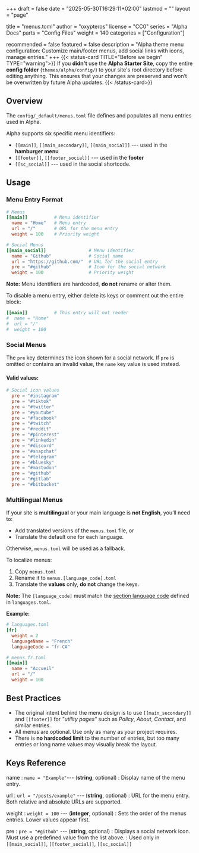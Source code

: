 +++
draft = false
date = "2025-05-30T16:29:11+02:00"
lastmod = ""
layout = "page"

title = "menus.toml"
author = "oxypteros"
license = "CC0"
series = "Alpha Docs"
  parts = "Config Files"
  weight = 140
categories = ["Configuration"]

recommended = false
featured = false
description = "Alpha theme menu configuration: Customize main/footer menus, add social links with icons, manage entries."
+++
{{< status-card TITLE="Before we begin" TYPE="warning">}}
If you **didn't** use the **Alpha Starter Site**, copy the entire **config folder** (`themes/alpha/config/`) to your site's root directory before editing anything. 
This ensures that your changes are preserved and won’t be overwritten by future Alpha updates.
{{< /status-card>}}

## Overview
The `config/_default/menus.toml` file defines and populates all menu entries used in Alpha.

Alpha supports six specific menu identifiers: 
- `[[main]]`, `[[main_secondary]]`, `[[main_social]]` --- used in the **hamburger menu** 
- `[[footer]]`, `[[footer_social]]` --- used in the **footer** 
- `[[sc_social]]` --- used in the social shortcode.

## Usage

### Menu Entry Format
```toml
# Menus
[[main]]          # Menu identifier        
  name = "Home"   # Menu entry
  url = "/"       # URL for the menu entry
  weight = 100    # Priority weight

# Social Menus
[[main_social]]                # Menu identifier
  name = "Github"              # Social name
  url = "https://github.com/"  # URL for the social entry
  pre = "#github"              # Icon for the social network
  weight = 100                 # Priority weight
```
**Note:** Menu identifiers are hardcoded, **do not** rename or alter them.

To disable a menu entry, either delete its keys or comment out the entire block:
```toml
[[main]]          # This entry will not render       
#  name = "Home"   
#  url = "/"       
#  weight = 100    
``` 
### Social Menus
The `pre` key determines the icon shown for a social network.
If `pre` is omitted or contains an invalid value, the `name` key value is used instead.
#### Valid values:
```toml
# Social icon values
  pre = "#instagram"
  pre = "#tiktok"
  pre = "#twitter"
  pre = "#youtube"
  pre = "#facebook"
  pre = "#twitch"
  pre = "#reddit"
  pre = "#pinterest"
  pre = "#linkedin"
  pre = "#discord"
  pre = "#snapchat"
  pre = "#telegram"
  pre = "#bluesky"
  pre = "#mastodon"
  pre = "#github"
  pre = "#gitlab"
  pre = "#bitbucket"
```
### Multilingual Menus
If your site is **multilingual** or your main language is **not English**, you’ll need to:
- Add translated versions of the `menus.toml` file, or
- Translate the default one for each language.

Otherwise, `menus.toml` will be used as a fallback.

To localize menus:
1. Copy `menus.toml`
2. Rename it to `menus.[language_code].toml`
3. Translate the **values** only, **do not** change the keys.

**Note:** The `[language_code]` must match the [section language code](/docs/config/languages-toml/#keys-reference) defined in `languages.toml`.

**Example:**
```toml
# languages.toml
[fr]
  weight = 2
  languageName = "French"
  languageCode = "fr-CA"

# menus.fr.toml 
[[main]]              
  name = "Accueil"  
  url = "/"       
  weight = 100
```
## Best Practices
- The original intent behind the menu design is to use `[[main_secondary]]` and `[[footer]]` for *"utility pages"* such as *Policy*, *About*, *Contact*, and similar entries.
- All menus are optional. Use only as many as your project requires.
- There is **no hardcoded limit** to the number of entries, but too many entries or long name values may visually break the layout.

## Keys Reference
name
: `name = "Example"`--- (**string**, optional)
: Display name of the menu entry.

url
: `url = "/posts/example"` --- (**string**, optional)
: URL for the menu entry. Both relative and absolute URLs are supported.

weight 
: `weight = 100` --- (**integer**, optional)
: Sets the order of the menus entries. Lower values appear first. 

pre
: `pre = "#github"` --- (**string**, optional)
: Displays a social network icon.  Must use a predefined value from the list above. 
: Used only in `[[main_social]]`, `[[footer_social]]`, `[[sc_social]]`
